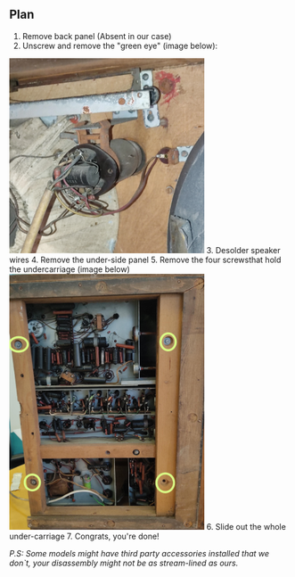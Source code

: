 ## Plan
1. Remove back panel (Absent in our case)
1. Unscrew and remove the "green eye" (image below):  
<img src="images/4002A_gr_eye.jpeg" alt="drawing" width="350"/>
3. Desolder speaker wires  
4. Remove the under-side panel  
5. Remove the four screwsthat hold the undercarriage (image below)    
<img src="images/4002A_under_screws.jpeg" alt="drawing" width="350"/>
6. Slide out the whole under-carriage  
7. Congrats, you're done!  
  


*P.S: Some models might have third party accessories installed that we don`t, your disassembly might not be as stream-lined as ours.*